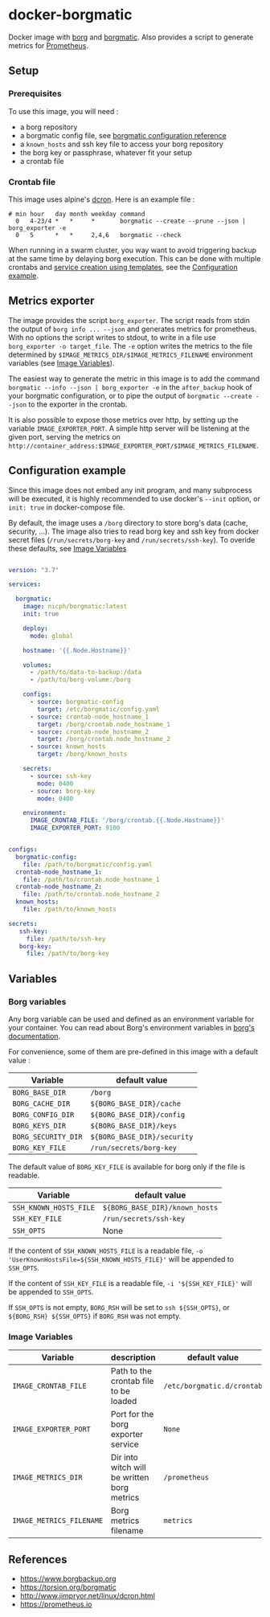 
# docker-borgmatic

Docker image with [borg](https://github.com/borgbackup/borg) and
[borgmatic](https://github.com/witten/borgmatic). Also provides a script to
generate metrics for [Prometheus](https://prometheus.io/).


## Setup

### Prerequisites

To use this image, you will need :

- a borg repository
- a borgmatic config file, see [borgmatic configuration reference](https://torsion.org/borgmatic/docs/reference/configuration/)
- a `known_hosts` and ssh key file to access your borg repository
- the borg key or passphrase, whatever fit your setup
- a crontab file

### Crontab file

This image uses alpine's [dcron](http://www.jimpryor.net/linux/dcron.html).
Here is an example file :
```
# min hour   day month weekday command
  0   4-23/4 *   *     *       borgmatic --create --prune --json | borg_exporter -e
  0   5      *   *     2,4,6   borgmatic --check
```

When running in a swarm cluster, you way want to avoid triggering backup at the
same time by delaying borg execution. This can be done with multiple crontabs
and [service creation using
templates](https://docs.docker.com/engine/reference/commandline/service_create/#create-services-using-templates),
see the [Configuration example](#configuration-example).


## Metrics exporter

The image provides the script `borg_exporter`. The script reads from stdin the
output of `borg info ... --json` and generates metrics for prometheus. With no
options the script writes to stdout, to write in a file use `borg_exporter -o
target_file`. The `-e` option writes the metrics to the file determined by
`$IMAGE_METRICS_DIR/$IMAGE_METRICS_FILENAME` environment variables (see [Image
Variables](#image-variables)).

The easiest way to generate the metric in this image is to add the command
`borgmatic --info --json | borg_exporter -e` in the  `after_backup` hook of
your borgmatic configuration, or to pipe the output of `borgmatic --create
--json` to the exporter in the crontab.

It is also possible to expose those metrics over http, by setting up the
variable `IMAGE_EXPORTER_PORT`. A simple http server will be listening at the
given port, serving the metrics on
`http://container_address:$IMAGE_EXPORTER_PORT/$IMAGE_METRICS_FILENAME`.

## Configuration example

Since this image does not embed any init program, and many subprocess will be
executed, it is highly recommended to use docker's `--init` option, or `init:
true` in docker-compose file.

By default, the image uses a `/borg` directory to store borg's data (cache,
security, ...).
The image also tries to read borg key and ssh key from docker secret files
(`/run/secrets/borg-key` and `/run/secrets/ssh-key`). To overide these
defaults, see [Image Variables](#image-variables)

```yaml

version: "3.7"

services:

  borgmatic:
    image: nicph/borgmatic:latest
    init: true

    deploy:
      mode: global

    hostname: '{{.Node.Hostname}}'

    volumes:
      - /path/to/data-to-backup:/data
      - /path/to/borg-volume:/borg

    configs:
      - source: borgmatic-config
        target: /etc/borgmatic/config.yaml
      - source: crontab-node_hostname_1
        target: /borg/crontab.node_hostname_1
      - source: crontab-node_hostname_2
        target: /borg/crontab.node_hostname_2
      - source: known_hosts
        target: /borg/known_hosts

    secrets:
      - source: ssh-key
        mode: 0400
      - source: borg-key
        mode: 0400

    environment:
      IMAGE_CRONTAB_FILE: '/borg/crontab.{{.Node.Hostname}}'
      IMAGE_EXPORTER_PORT: 9100


configs:
  borgmatic-config:
    file: /path/to/borgmatic/config.yaml
  crontab-node_hostname_1:
    file: /path/to/crontab.node_hostname_1
  crontab-node_hostname_2:
    file: /path/to/crontab.node_hostname_2
  known_hosts:
    file: /path/to/known_hosts

secrets:
   ssh-key:
     file: /path/to/ssh-key
   borg-key:
     file: /path/to/borg-key

```



## Variables

### Borg variables

Any borg variable can be used and defined as an environment variable for your
container. You can read about Borg's environment variables in [borg's
documentation](https://borgbackup.readthedocs.io/en/stable/usage/general.html#environment-variables).

For convenience, some of them are pre-defined in this image with a default value :

| Variable            | default value               |
| ---                 | ---                         |
| `BORG_BASE_DIR`     | `/borg`                     |
| `BORG_CACHE_DIR`    | `${BORG_BASE_DIR}/cache`    |
| `BORG_CONFIG_DIR`   | `${BORG_BASE_DIR}/config`   |
| `BORG_KEYS_DIR`     | `${BORG_BASE_DIR}/keys`     |
| `BORG_SECURITY_DIR` | `${BORG_BASE_DIR}/security` |
| `BORG_KEY_FILE`     | `/run/secrets/borg-key`     |

The default value of `BORG_KEY_FILE` is available for borg only if the file is
readable.

| Variable               | default value                  |
| ---                    | ---                            |
| `SSH_KNOWN_HOSTS_FILE` | `${BORG_BASE_DIR}/known_hosts` |
| `SSH_KEY_FILE`         | `/run/secrets/ssh-key`         |
| `SSH_OPTS`             | None                           |

If the content of `SSH_KNOWN_HOSTS_FILE` is a readable file, `-o
'UserKnownHostsFile=${SSH_KNOWN_HOSTS_FILE}'` will be appended to `SSH_OPTS`.

If the content of `SSH_KEY_FILE` is a readable file, `-i '${SSH_KEY_FILE}'`
will be appended to `SSH_OPTS`.

If `SSH_OPTS` is not empty, `BORG_RSH` will be set to `ssh ${SSH_OPTS}`, or
`${BORG_RSH} ${SSH_OPTS}` if `BORG_RSH` was not empty.


### Image Variables

| Variable                 | description                                 | default value              |
| ---                      | ---                                         | ---                        |
| `IMAGE_CRONTAB_FILE`     | Path to the crontab file to be loaded       | `/etc/borgmatic.d/crontab` |
| `IMAGE_EXPORTER_PORT`    | Port for the borg exporter service          | `None`                     |
| `IMAGE_METRICS_DIR`      | Dir into witch will be written borg metrics | `/prometheus`              |
| `IMAGE_METRICS_FILENAME` | Borg metrics filename                       | `metrics`                  |


## References

 - https://www.borgbackup.org
 - https://torsion.org/borgmatic
 - http://www.jimpryor.net/linux/dcron.html
 - https://prometheus.io


